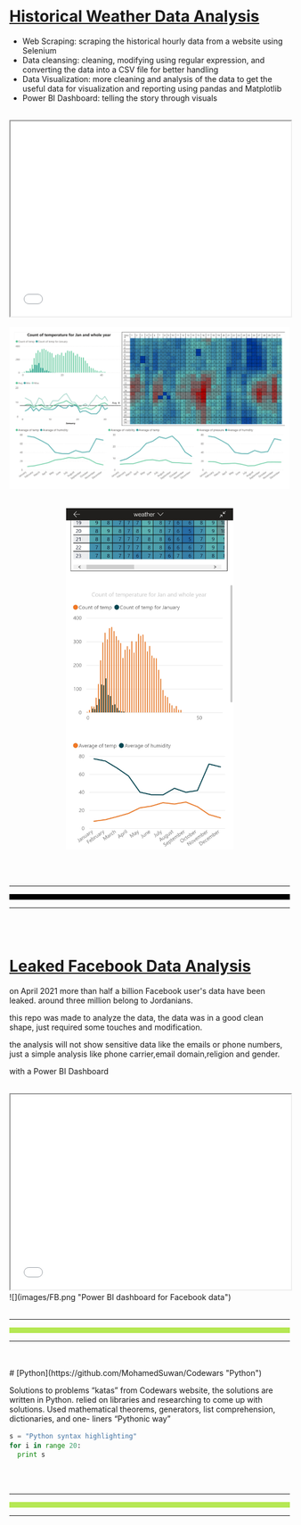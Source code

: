 
<link rel="stylesheet" href="style.css">
    
    
# [Historical Weather Data Analysis](https://github.com/MohamedSuwan/Weather-Data "Weather Analysis")

- Web Scraping: scraping the historical hourly data from a website using
Selenium
- Data cleansing: cleaning, modifying using regular expression, and
converting the data into a CSV file for better handling
- Data Visualization: more cleaning and analysis of the data to get the
useful data for visualization and reporting using pandas and Matplotlib
- Power BI Dashboard: telling the story through visuals

<br>
<iframe src="notebook/data Visualization.html" title="Weather Notebook" width="100%" height="350">
</iframe>
<br>

![Desktop View](images/wd.png "Desktop View")


<br>
<center>
<img src='images/wa.jpg' width='300' title="Android View" align="middle"> 
</center>
<br>


<br>
<br>
<hr>
<hr style="height:10px;background-color:black">
<hr>
<br>
<br>

# [Leaked Facebook Data Analysis](https://github.com/MohamedSuwan/leaked-FB-data-analysis)

on April 2021 more than half a billion Facebook user's data have been leaked.
around three million belong to Jordanians.

this repo was made to analyze the data, the data was in a good clean shape, just required some touches and modification.

the analysis will not show sensitive data like the emails or phone numbers, just a simple analysis like phone carrier,email domain,religion and gender.

with a Power BI Dashboard

<br>
<iframe src="notebook/Jordan FB analysis.html" title="Weather Notebook" width="100%" height="350">
</iframe>
<br>
![](images/FB.png "Power BI dashboard for Facebook data")
<br>
<br>
<hr>
<hr style="height:10px;background-color:#b5e853">
<hr>
<br>
<br>
# [Python](https://github.com/MohamedSuwan/Codewars "Python")

Solutions to problems “katas” from Codewars website, the solutions are written in
Python. relied on libraries and researching to come up with solutions. Used
mathematical theorems, generators, list comprehension, dictionaries, and one-
liners “Pythonic way”

```python
s = "Python syntax highlighting"
for i in range 20:
  print s
```

<br>
<br>
<hr>
<hr style="height:10px;background-color:#b5e853">
<hr>
<br>
<br>
<div class="card" data="webscraping.html">
</div>



<br>
<br>
<br>
<br>
                        
